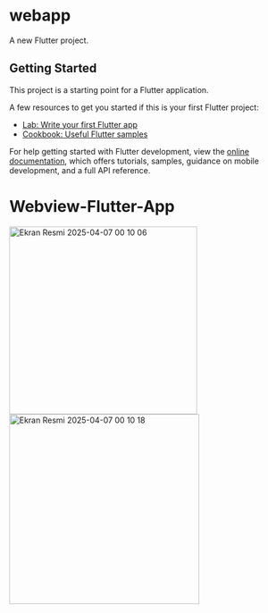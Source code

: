 # webapp

A new Flutter project.

## Getting Started

This project is a starting point for a Flutter application.

A few resources to get you started if this is your first Flutter project:

- [Lab: Write your first Flutter app](https://docs.flutter.dev/get-started/codelab)
- [Cookbook: Useful Flutter samples](https://docs.flutter.dev/cookbook)

For help getting started with Flutter development, view the
[online documentation](https://docs.flutter.dev/), which offers tutorials,
samples, guidance on mobile development, and a full API reference.
# Webview-Flutter-App
<img width="336" alt="Ekran Resmi 2025-04-07 00 10 06" src="https://github.com/user-attachments/assets/a600ec6f-0e31-4bf9-80f0-468ff3e186f7" />

<img width="340" alt="Ekran Resmi 2025-04-07 00 10 18" src="https://github.com/user-attachments/assets/bd224951-830b-42d3-9e98-2f5e20eccac3" />
